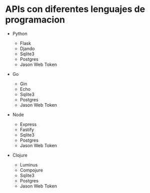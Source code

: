 # APIs con diferentes lenguajes de programacion

- Python
  - Flask
  - Djando
  - Sqlite3
  - Postgres
  - Jason Web Token

- Go
  - Gin
  - Echo
  - Sqlite3
  - Postgres
  - Jason Web Token

- Node
  - Express
  - Fastify
  - Sqlite3
  - Postgres
  - Jason Web Token

 - Clojure
   - Luminus
   - Compojure
   - Sqlite3
   - Postgres
   - Jason Web Token